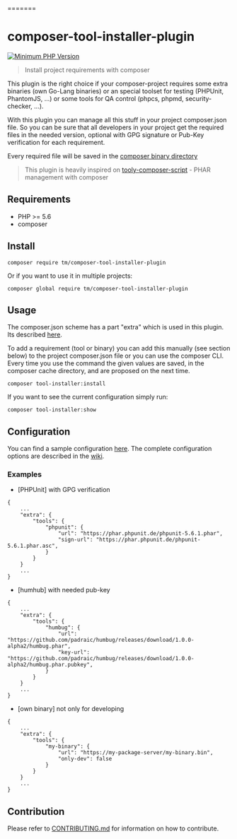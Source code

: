 =======

# composer-tool-installer-plugin

[![Minimum PHP Version](https://img.shields.io/badge/php-%3E%3D%205.6-8892BF.svg?style=flat-square)](https://php.net/)

> Install project requirements with composer

This plugin is the right choice if your composer-project requires some extra binaries (own Go-Lang binaries) or an 
special toolset for testing (PHPUnit, PhantomJS, ...) or some tools for QA control (phpcs, phpmd, security-checker, ...).

With this plugin you can manage all this stuff in your project composer.json file. So you can be sure that all developers in your 
project get the required files in the needed version, optional with GPG signature or Pub-Key verification for each requirement.

Every required file will be saved in the [composer binary directory](https://getcomposer.org/doc/articles/vendor-binaries.md)

> This plugin is heavily inspired on [tooly-composer-script](https://github.com/tommy-muehle/tooly-composer-script) - PHAR management with composer

## Requirements

* PHP >= 5.6
* composer

## Install

```
composer require tm/composer-tool-installer-plugin
```

Or if you want to use it in multiple projects:

```
composer global require tm/composer-tool-installer-plugin
```

## Usage

The composer.json scheme has a part "extra" which is used in this plugin.
Its described [here](https://getcomposer.org/doc/04-schema.md#extra).

To add a requirement (tool or binary) you can add this manually (see section below) to the project composer.json file or you can use the composer CLI.
Every time you use the command the given values are saved, in the composer cache directory, and are proposed on the next time.

```
composer tool-installer:install
```

If you want to see the current configuration simply run: 

```
composer tool-installer:show
```

## Configuration

You can find a sample configuration [here](composer.json#L60-L78). The complete configuration options are described in the [wiki](https://github.com/tommy-muehle/composer-tool-installer-plugin/wiki/Configuration-parameters).

### Examples

* [PHPUnit] with GPG verification

```
{
    ...
    "extra": {
        "tools": {
            "phpunit": {
                "url": "https://phar.phpunit.de/phpunit-5.6.1.phar",
                "sign-url": "https://phar.phpunit.de/phpunit-5.6.1.phar.asc",
            }
        }
    }
    ...
}
```

* [humhub] with needed pub-key

```
{
    ...
    "extra": {
        "tools": {
            "humbug": {
                "url": "https://github.com/padraic/humbug/releases/download/1.0.0-alpha2/humbug.phar",
                "key-url": "https://github.com/padraic/humbug/releases/download/1.0.0-alpha2/humbug.phar.pubkey",
            }
        }
    }
    ...
}
```

* [own binary] not only for developing

```
{
    ...
    "extra": {
        "tools": {
            "my-binary": {
                "url": "https://my-package-server/my-binary.bin",
                "only-dev": false
            }
        }
    }
    ...
}
```

## Contribution

Please refer to [CONTRIBUTING.md](CONTRIBUTING.md) for information on how to contribute.
